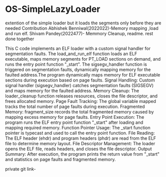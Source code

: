# OS-SimpleLazyLoader
extention of the simple loader but it loads the segments only before they are needed
Contribution
Abhishek Benniwal(2022022)-Memory mapping ,load and run elf.
Shivam Pandey(2022477)- Memmory Cleanup, readme.
rest done together

This C code implements an ELF loader with a custom signal handler for segmentation faults. The load_and_run_elf function loads an ELF executable, maps memory segments for PT_LOAD sections on demand, and runs the entry point function "_start". The sigsegv_handler function is triggered on segmentation faults, dynamically mapping memory for the faulted address.The program dynamically maps memory for ELF executable sections during execution based on page faults. Signal Handling: Custom signal handler (sigsegv_handler) catches segmentation faults (SIGSEGV) and maps memory for the faulted address. Memory Cleanup: The loader_cleanup function releases resources, closes the file descriptor, and frees allocated memory. Page Fault Tracking: The global variable mapped tracks the total number of page faults during execution. Fragmented Memory: fragment_size records the total fragmented memory caused by mapping excess memory for page faults. Entry Point Execution: The program runs the ELF entry point function "_start" after loading and mapping required memory. Function Pointer Usage: The _start function pointer is typecast and used to call the entry point function. File Reading: The ELF header (ehdr) and program headers (phdr) are read from the ELF file to determine memory layout. File Descriptor Management: The loader opens the ELF file, reads headers, and closes the file descriptor. Output Summary: After execution, the program prints the return value from "_start" and statistics on page faults and fragmented memory.

private git link-
